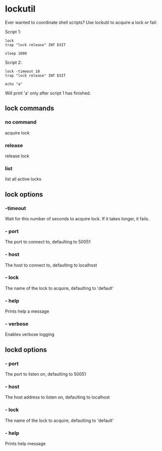 # lockutil

Ever wanted to coordinate shell scripts? Use lockutil to acquire a lock or fail:

Script 1:

```
lock
trap "lock release" INT EXIT

sleep 1000
```

Script 2:

```
lock -timeout 10
trap "lock release" INT EXIT

echo "a"
```

Will print 'a' only after script 1 has finished.

## lock commands

### no command

acquire lock

### release

release lock

### list

list all active locks

## lock options

### -timeout
Wait for this number of seconds to acquire lock. If it takes longer, it fails.

### - port
The port to connect to, defaulting to 50051

### - host
The host to connect to, defaulting to localhost

### - lock
The name of the lock to acquire, defaulting to 'default'

### - help
Prints help a message

### - verbose
Enables verbose logging

## lockd options

### - port
The port to listen on, defaulting to 50051

### - host
The host address to listen on, defaulting to localhost

### - lock
The name of the lock to acquire, defaulting to 'default'

### - help
Prints help message